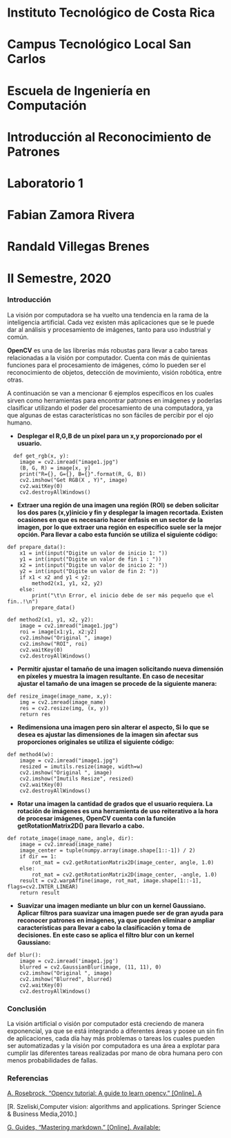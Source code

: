 # Instituto Tecnológico de Costa Rica

# Campus Tecnológico Local San Carlos

# Escuela de Ingeniería en Computación

# Introducción al Reconocimiento de Patrones

# Laboratorio 1

# Fabian Zamora Rivera
# Randald Villegas Brenes

# II Semestre, 2020


### Introducción

La visión por computadora se ha vuelto una tendencia en la rama de la inteligencia artificial. Cada vez existen más aplicaciones que se le puede dar al análisis y procesamiento de imágenes, tanto para uso industrial y común. 

**OpenCV** es una de las librerías más robustas para llevar a cabo tareas relacionadas a la visión por computador. Cuenta con más de quinientas funciones para el procesamiento de imágenes, cómo lo pueden ser el reconocimiento de objetos, detección de movimiento, visión robótica, entre otras.

A continuación se van a mencionar 6 ejemplos específicos en los cuales sirven como herramientas para encontrar patrones en imágenes y poderlas clasificar utilizando el poder del procesamiento de una computadora, ya que algunas de estas características no son fáciles de percibir por el ojo humano.

* **Desplegar el R,G,B de un píxel para un x,y proporcionado por el usuario.**
~~~
  def get_rgb(x, y):
    image = cv2.imread("image1.jpg")
    (B, G, R) = image[x, y]
    print("R={}, G={}, B={}".format(R, G, B))
    cv2.imshow("Get RGB(X , Y)", image)
    cv2.waitKey(0)
    cv2.destroyAllWindows()
~~~

* **Extraer una región de una imagen una región (ROI) se deben solicitar los dos pares (x,y)inicio y fin y desplegar la imagen recortada. Existen ocasiones en que es necesario hacer énfasis en un sector de la imagen, por lo que extraer una región en específico suele ser la mejor opción. Para llevar a cabo esta función se utiliza el siguiente código:**
~~~
def prepare_data():
    x1 = int(input("Digite un valor de inicio 1: "))
    y1 = int(input("Digite un valor de fin 1 : "))
    x2 = int(input("Digite un valor de inicio 2: "))
    y2 = int(input("Digite un valor de fin 2: "))
    if x1 < x2 and y1 < y2:
        method2(x1, y1, x2, y2)
    else:
        print("\t\n Error, el inicio debe de ser más pequeño que el fin..!\n")
        prepare_data()

def method2(x1, y1, x2, y2):
    image = cv2.imread("image1.jpg")
    roi = image[x1:y1, x2:y2]
    cv2.imshow("Original ", image)
    cv2.imshow("ROI", roi)
    cv2.waitKey(0)
    cv2.destroyAllWindows()
~~~

* **Permitir ajustar el tamaño de una imagen solicitando nueva dimensión en píxeles y muestra la imagen resultante. En caso de necesitar ajustar el tamaño de una imagen se procede de la siguiente manera:**
~~~
def resize_image(image_name, x,y):
    img = cv2.imread(image_name)
    res = cv2.resize(img, (x, y))
    return res
~~~

* **Redimensiona una imagen pero sin alterar el aspecto, Si lo que se desea es ajustar las dimensiones de la imagen sin afectar sus proporciones originales se utiliza el siguiente código:**
~~~
def method4(w):
    image = cv2.imread("image1.jpg")
    resized = imutils.resize(image, width=w)
    cv2.imshow("Original ", image)
    cv2.imshow("Imutils Resize", resized)
    cv2.waitKey(0)
    cv2.destroyAllWindows()
~~~

* **Rotar una imagen la cantidad de grados que el usuario requiera. La rotación de imágenes es una herramienta de uso reiterativo a la hora de procesar imágenes, OpenCV cuenta con la función getRotationMatrix2D() para llevarlo a cabo.**
~~~
def rotate_image(image_name, angle, dir):
    image = cv2.imread(image_name)
    image_center = tuple(numpy.array(image.shape[1::-1]) / 2)
    if dir == 1:
        rot_mat = cv2.getRotationMatrix2D(image_center, angle, 1.0)
    else:
        rot_mat = cv2.getRotationMatrix2D(image_center, -angle, 1.0)
    result = cv2.warpAffine(image, rot_mat, image.shape[1::-1], flags=cv2.INTER_LINEAR)
    return result
~~~


* **Suavizar una imagen mediante un blur con un kernel Gaussiano. Aplicar filtros para suavizar una imagen puede ser de gran ayuda para reconocer patrones en imágenes, ya que pueden eliminar o ampliar características para llevar a cabo la clasificación y toma de decisiones. En este caso se aplica el filtro blur con un kernel Gaussiano:**
~~~
def blur():
    image = cv2.imread('image1.jpg')
    blurred = cv2.GaussianBlur(image, (11, 11), 0)
    cv2.imshow("Original ", image)
    cv2.imshow("Blurred", blurred)
    cv2.waitKey(0)
    cv2.destroyAllWindows()
~~~

### Conclusión

La visión artificial o visión por computador está creciendo de manera exponencial, ya que se está integrando a diferentes áreas y posee un sin fin de aplicaciones, cada día hay más problemas o tareas los cuales pueden ser automatizadas y la visión por computadora  es una área a explotar para cumplir las diferentes tareas realizadas por mano de obra humana pero con menos probabilidades de fallas.


### Referencias
[A. Rosebrock, “Opencv tutorial: A guide to learn opencv.” [Online]. A](https://www.pyimagesearch.com/2018/07/19/opencv-tutorial-a-guide-to-learn-opencv/)

[R. Szeliski,Computer vision: algorithms and applications. Springer Science & Business Media,2010.]

[G. Guides, “Mastering markdown.” [Online]. Available:](https://guides.github.com/features/mastering-markdown/)
